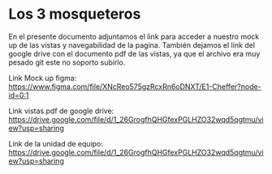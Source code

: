 # Los 3 mosqueteros

En el presente documento adjuntamos el link para acceder a nuestro mock up de las vistas y navegabilidad de la pagina. También dejamos el link del google drive con el documento pdf de las vistas, ya que el archivo era muy pesado git este no soporto subirlo.

Link Mock up figma: https://www.figma.com/file/XNcReo575gzRcxRn6oDNXT/E1-Cheffer?node-id=0:1

Link vistas.pdf de google drive: https://drive.google.com/file/d/1_26GrogfhQHGfexPGLHZO32wqd5qgtmu/view?usp=sharing

Link de la unidad de equipo: https://drive.google.com/file/d/1_26GrogfhQHGfexPGLHZO32wqd5qgtmu/view?usp=sharing
